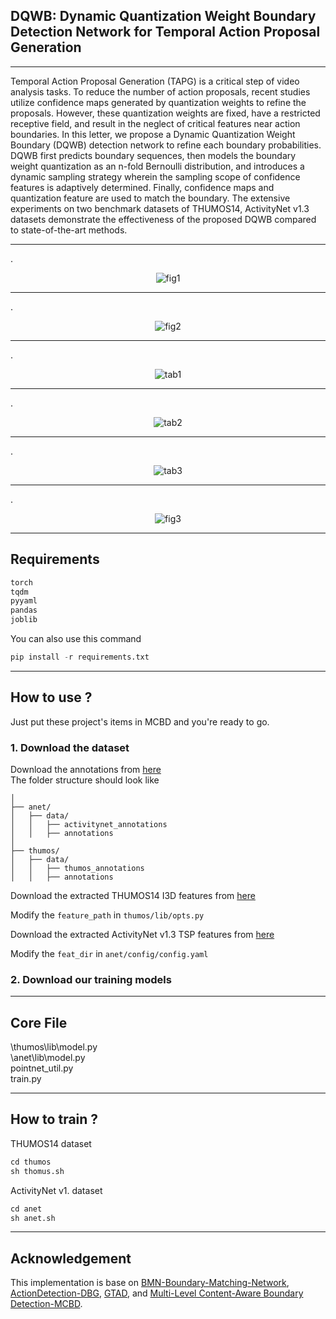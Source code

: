 ## **DQWB: Dynamic Quantization Weight Boundary Detection Network for Temporal Action Proposal Generation** 
***
Temporal Action Proposal Generation (TAPG) is a critical step of video analysis tasks. To reduce the number of action proposals, recent studies utilize confidence maps generated by quantization weights to refine the proposals. However, these quantization weights are fixed, have a restricted receptive field, and result in the neglect of critical features near action boundaries. In this letter, we propose a Dynamic Quantization Weight Boundary (DQWB) detection network to refine each boundary probabilities. DQWB first predicts boundary sequences, then models the boundary weight quantization as an n-fold Bernoulli distribution, and introduces a dynamic sampling strategy wherein the sampling scope of confidence features is adaptively determined. Finally, confidence maps and quantization feature are used to match the boundary. The extensive experiments on two benchmark datasets of THUMOS14, ActivityNet v1.3 datasets demonstrate the effectiveness of the proposed DQWB compared to state-of-the-art methods. 
***

.<div align=center>![fig1](https://github.com/user-attachments/assets/e9efe847-aec9-46f7-9d23-33139f4ad02a)</div> 
***
.<div align=center>![fig2](https://github.com/user-attachments/assets/2c3738d6-f0dc-478d-b89a-9dd4c0df0e29)</div> 
***
.<div align=center>![tab1](https://github.com/user-attachments/assets/7a4c007f-8545-4e59-8e6e-7cd5f960fefd)</div> 
***
.<div align=center>![tab2](https://github.com/user-attachments/assets/5c4e0025-d502-47f8-b807-c46b675bec60)</div> 
***
.<div align=center>![tab3](https://github.com/user-attachments/assets/d45b33ba-f00b-45ef-b4b1-362483fe7c4a)</div> 
***
.<div align=center>![fig3](https://github.com/user-attachments/assets/b661400e-bea5-43ca-83b5-67e16f448174)</div> 
***
## **Requirements**  
```python
torch
tqdm
pyyaml
pandas
joblib
```  
You can also use this command  
```python
pip install -r requirements.txt
```
***
## **How to use ?**    
Just put these project's items in MCBD and you're ready to go.  

### 1. Download the dataset  
Download the annotations from [here](https://pan.baidu.com/s/1Lo7QwqZm5t_lKeA458GVpQ?pwd=5z75)   
The folder structure should look like
```shell
│
├── anet/
│   ├── data/
│   │   ├── activitynet_annotations
│   │   ├── annotations
│   
├── thumos/
│   ├── data/
│   │   ├── thumos_annotations
│   │   ├── annotations
```
Download the extracted THUMOS14 I3D features from [here](https://pan.baidu.com/s/1Z8SCuOemPDV3peKmA38j4g?pwd=e11W)

Modify the `feature_path` in `thumos/lib/opts.py`  

Download the extracted ActivityNet v1.3 TSP features from [here](https://pan.baidu.com/s/1ka59M1TxEoRnaMcDAB6OMw?pwd=gA16)

Modify the `feat_dir` in `anet/config/config.yaml`  
### 2. Download our training models
***
## **Core File**  
\thumos\lib\model.py  
\anet\lib\model.py  
pointnet_util.py  
train.py  
***
   
## **How to train ?**  
THUMOS14 dataset
```python
cd thumos
sh thomus.sh
```
ActivityNet v1. dataset
```python
cd anet
sh anet.sh
```
***
## **Acknowledgement** 

This implementation is base on [BMN-Boundary-Matching-Network](https://github.com/JJBOY/BMN-Boundary-Matching-Network), [ActionDetection-DBG](https://github.com/Tencent/ActionDetection-DBG), [GTAD](https://github.com/frostinassiky/gtad), and [Multi-Level Content-Aware Boundary Detection-MCBD](https://mic.tongji.edu.cn).
